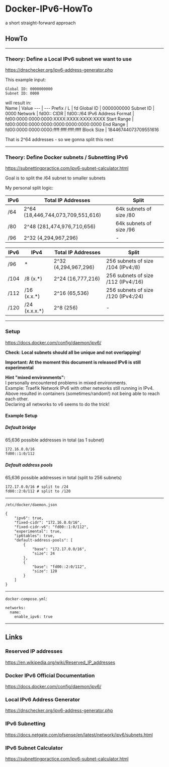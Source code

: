# Docker-IPv6-HowTo  
a short straight-forward approach  
  
## HowTo  
  
---
  
### Theory: Define a Local IPv6 subnet we want to use  
  
https://dnschecker.org/ipv6-address-generator.php  
  
This example input:  
```
Global ID: 0000000000
Subnet ID: 0000
```
  
will result in:  
Name | Value
--- | ---
Prefix / L | fd
Global ID | 0000000000
Subnet ID | 0000
Network | fd00::
CIDR | fd00::/64
IPv6 Address Format | fd00:0000:0000:0000:XXXX:XXXX:XXXX:XXXX
Start Range | fd00:0000:0000:0000:0000:0000:0000:0000
End Range | fd00:0000:0000:0000:ffff:ffff:ffff:ffff
Block Size | 18446744073709551616

That is 2^64 addresses - so we gonna split this next  
  
---
  
### Theory: Define Docker subnets / Subnetting IPv6
  
https://subnettingpractice.com/ipv6-subnet-calculator.html  
  
Goal is to split the /64 subnet to smaller subnets  
  
My personal split logic:  
  
IPv6 | Total IP Addresses | Split
--- | --- | ---
/64 | 2^64 (18,446,744,073,709,551,616) | 64k subnets of size /80
/80 | 2^48 (281,474,976,710,656) | 64k subnets of size /96
/96 | 2^32 (4,294,967,296) | -

IPv6 | IPv4 | Total IP Addresses | Split
--- | --- | --- | ---
/96 | * | 2^32 (4,294,967,296) | 256 subnets of size /104 (IPv4:/8)
/104 | /8 (x.*) | 2^24 (16,777,216) | 256 subnets of size /112 (IPv4:/16)
/112 | /16 (x.x.*) | 2^16 (65,536) | 256 subnets of size /120 (IPv4:/24)
/120 | /24 (x.x.x.*) | 2^8 (256) | -
  
---
  
### Setup  
  
https://docs.docker.com/config/daemon/ipv6/  
  
**Check: Local subnets should all be unique and not overlapping!**  
  
**Important: At the moment this document is released IPv6 is still experimental**  
  
**Hint "mixed environments":**  
I personally encountered problems in mixed environments.  
Example: Traefik Network IPv6 with other networks still running in IPv4.  
Above resulted in containers (sometimes/random!) not being able to reach each other.  
Declaring all networks to v6 seems to do the trick!  
  
#### Example Setup  
  
##### Default bridge  
65,636 possible addresses in total (as 1 subnet)  
```
172.16.0.0/16
fd00::1:0/112
```
  
##### Default address pools
65,636 possible addresses in total (split to 256 subnets)  
```
172.17.0.0/16 # split to /24
fd00::2:0/112 # split to /120
```
  
---
  
`/etc/docker/daemon.json`  
```
{
    "ipv6": true,
    "fixed-cidr": "172.16.0.0/16",
    "fixed-cidr-v6": "fd00::1:0/112",
    "experimental": true,
    "ip6tables": true,
    "default-address-pools": [
        {
            "base": "172.17.0.0/16",
            "size": 24
        },
        {
            "base": "fd00::2:0/112",
            "size": 120
        }
    ]
}
```
  
---
  
`docker-compose.yml`:
```
networks:
  name:
    enable_ipv6: true
```
  
---
  
## Links  
  
### Reserved IP addresses  
https://en.wikipedia.org/wiki/Reserved_IP_addresses  
  
### Docker IPv6 Official Documentation  
https://docs.docker.com/config/daemon/ipv6/  
  
### Local IPv6 Address Generator  
https://dnschecker.org/ipv6-address-generator.php  
  
### IPv6 Subnetting  
https://docs.netgate.com/pfsense/en/latest/network/ipv6/subnets.html  
  
### IPv6 Subnet Calculator  
https://subnettingpractice.com/ipv6-subnet-calculator.html  
  